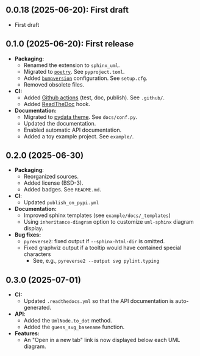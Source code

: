## 0.0.18 (2025-06-20): First draft

* First draft

## 0.1.0 (2025-06-20): First release

* __Packaging:__
  * Renamed the extension to `sphinx_uml`.
  * Migrated to [`poetry`](https://python-poetry.org/). See `pyproject.toml`.
  * Added [`bumpversion`](https://manpages.debian.org/testing/bumpversion/bumpversion.1.en.html) configuration. See `setup.cfg`.
  * Removed obsolete files.
* __CI:__
  * Added [Github actions](https://github.com/features/actions) (test, doc, publish). See `.github/`.
  * Added [ReadTheDoc](https://readthedocs.io/) hook.
* __Documentation:__
  * Migrated to [pydata theme](https://pydata-sphinx-theme.readthedocs.io/en/stable/). See `docs/conf.py`.
  * Updated the documentation.
  * Enabled automatic API documentation.
  * Added a toy example project. See `example/`.

## 0.2.0 (2025-06-30)

* __Packaging__:
  * Reorganized sources.
  * Added license (BSD-3).
  * Added badges. See `README.md`.
* __CI__:
  * Updated `publish_on_pypi.yml`
* __Documentation:__
  * Improved sphinx templates (see `example/docs/_templates`)
  * Using `inheritance-diagram` option to customize `uml-sphinx` diagram display.
* __Bug fixes:__
  * `pyreverse2`: fixed output if `--sphinx-html-dir` is omitted.
  * Fixed graphviz output if a tooltip would have contained special characters
    * See, e.g., `pyreverse2 --output svg pylint.typing`

## 0.3.0 (2025-07-01)

* __CI:__
  * Updated `.readthedocs.yml` so that the API documentation is auto-generated.
* __API__:
  * Added the `UmlNode.to_dot` method.
  * Added the `guess_svg_basename` function.
* __Features:__
  * An "Open in a new tab" link is now displayed below each UML diagram. 
